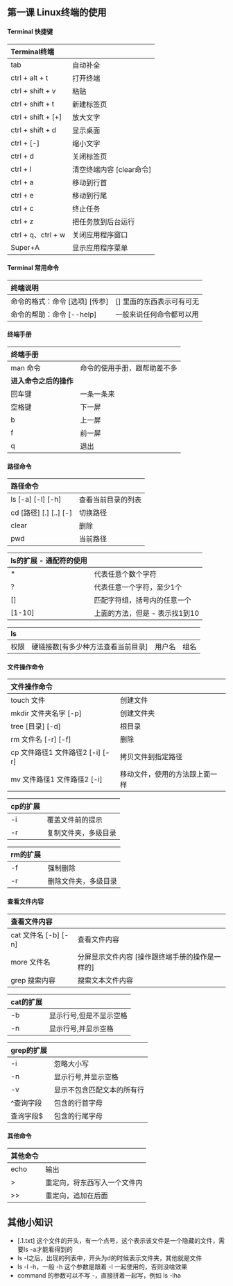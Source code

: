 ## 第一课 Linux终端的使用

#### Terminal 快捷键

| Terminal终端 |  |
| :--- | :--- |
| tab | 自动补全 |
| ctrl + alt + t | 打开终端 |
| ctrl + shift + v | 粘贴 |
| ctrl + shift + t | 新建标签页 |
| ctrl + shift + \[+\] | 放大文字 |
| ctrl + shift + d | 显示桌面 |
| ctrl + \[-\] | 缩小文字 |
| ctrl + d | 关闭标签页 |
| ctrl + l | 清空终端内容 \[clear命令\] |
| ctrl + a | 移动到行首 |
| ctrl + e | 移动到行尾 |
| ctrl + c | 终止任务 |
| ctrl + z | 把任务放到后台运行 |
| ctrl + q、ctrl + w | 关闭应用程序窗口 |
| Super+A | 显示应用程序菜单 |



#### Terminal 常用命令

| 终端说明 |  |
| :--- | :--- |
| 命令的格式：命令 \[选项\] \[传参\] | \[\] 里面的东西表示可有可无 |
| 命令的帮助：命令 \[--help\] | 一般来说任何命令都可以用 |



#### 终端手册

| 终端手册 |  |
| :--- | :--- |
| man 命令 | 命令的使用手册，跟帮助差不多 |
| **进入命令之后的操作** |  |
| 回车键 | 一条一条来 |
| 空格键 | 下一屏 |
| b | 上一屏 |
| f | 前一屏 |
| q | 退出 |



#### 路径命令

| 路径命令 |  |
| :--- | :--- |
| ls \[-a\] \[-l\] \[-h\] | 查看当前目录的列表 |
| cd \[路径\] \[.\] \[..\] \[-\] | 切换路径 |
| clear | 删除 |
| pwd | 当前路径 |

| ls的扩展 - 通配符的使用 |  |
| :--- | :--- |
| \* | 代表任意个数个字符 |
| ? | 代表任意一个字符，至少1个 |
| \[\] | 匹配字符组，括号内的任意一个 |
| \[1-10\] | 上面的方法，但是 - 表示找1到10 |

| ls |  |  |  |
| :--- | :--- | :--- | :--- |
| 权限 | 硬链接数\[有多少种方法查看当前目录\] | 用户名 | 组名 |



#### 文件操作命令

| 文件操作命令 |  |
| :--- | :--- |
| touch 文件 | 创建文件 |
| mkdir 文件夹名字 \[-p\] | 创建文件夹 |
| tree \[目录\] \[-d\] | 根目录 |
| rm 文件名 \[-r\] \[-f\] | 删除 |
| cp 文件路径1 文件路径2 \[-i\] \[-r\] | 拷贝文件到指定路径 |
| mv 文件路径1 文件路径2 \[-i\] | 移动文件，使用的方法跟上面一样 |

| cp的扩展 |  |
| :--- | :--- |
| -i | 覆盖文件前的提示 |
| -r | 复制文件夹，多级目录 |

| rm的扩展 |  |
| :--- | :--- |
| -f | 强制删除 |
| -r | 删除文件夹，多级目录 |



#### 查看文件内容

| 查看文件内容 |  |
| :--- | :--- |
| cat 文件名 \[-b\] \[-n\] | 查看文件内容 |
| more 文件名 | 分屏显示文件内容 \[操作跟终端手册的操作是一样的\] |
| grep 搜索内容 | 搜索文本文件内容 |

| cat的扩展 |  |
| :--- | :--- |
| -b | 显示行号,但是不显示空格 |
| -n | 显示行号,并显示空格 |

| grep的扩展 |  |
| :--- | :--- |
| -i | 忽略大小写 |
| -n | 显示行号,并显示空格 |
| -v | 显示不包含匹配文本的所有行 |
| ^查询字段 | 包含的行首字母 |
| 查询字段$ | 包含的行尾字母 |



#### 其他命令

| 其他命令 |  |
| :--- | :--- |
| echo | 输出 |
| &gt; | 重定向，将东西写入一个文件内 |
| &gt;&gt; | 重定向，追加在后面 |



## 其他小知识

* \[.1.txt\] 这个文件的开头，有一个点号，这个表示该文件是一个隐藏的文件，需要ls -a才能看得到的
* ls -l之后，出现的列表中，开头为d的时候表示文件夹，其他就是文件
* ls -l -h，一般 -h 这个参数是跟着 -l 一起使用的，否则没啥效果
* command 的参数可以不写 -，直接拼着一起写，例如 ls -lha

